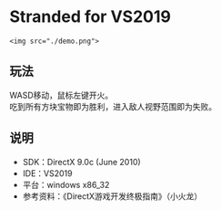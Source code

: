 # Stranded for VS2019

```
<img src="./demo.png">
```

## 玩法
WASD移动，鼠标左键开火。<br>
吃到所有方块宝物即为胜利，进入敌人视野范围即为失败。<br>

## 说明
 * SDK：DirectX 9.0c (June 2010)<br>
 * IDE：VS2019<br>
 * 平台：windows x86_32<br>
 * 参考资料：《DirectX游戏开发终极指南》（小火龙）<br>